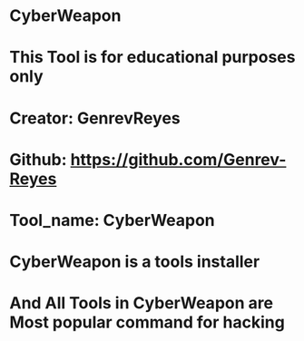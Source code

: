 # CyberWeapon
# This Tool is for educational purposes only
# Creator: GenrevReyes
# Github: https://github.com/Genrev-Reyes
# Tool_name: CyberWeapon 
# CyberWeapon is a tools installer
# And All Tools in CyberWeapon are Most popular command for hacking 


